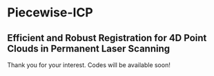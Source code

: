 # Piecewise-ICP
## Efficient and Robust Registration for 4D Point Clouds in Permanent Laser Scanning

Thank you for your interest. Codes will be available soon!
